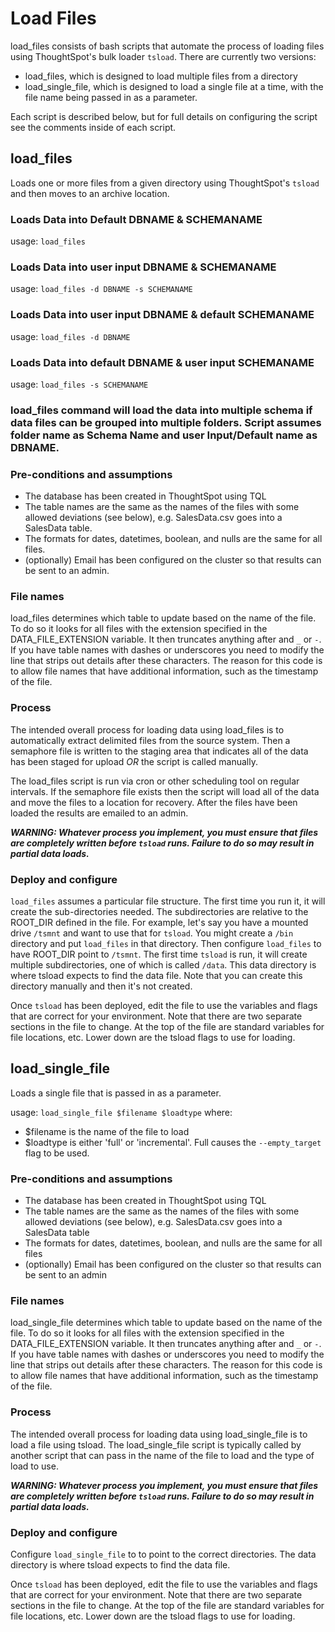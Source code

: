 # Load Files

load_files consists of bash scripts that automate the process of loading files using ThoughtSpot's bulk loader
`tsload`.   There are currently two versions:
* load_files, which is designed to load multiple files from a directory  
* load_single_file, which is designed to load a single file at a time, with the file name being 
passed in as a parameter.

Each script is described below, but for full details on configuring the script see the comments inside
of each script.

## load_files

Loads one or more files from a given directory using ThoughtSpot's `tsload` and then moves to an archive location.

### Loads Data into Default DBNAME & SCHEMANAME
usage:  `load_files`

### Loads Data into user input DBNAME & SCHEMANAME
usage:  `load_files -d DBNAME -s SCHEMANAME`

### Loads Data into user input DBNAME & default SCHEMANAME
usage:  `load_files -d DBNAME`

### Loads Data into default DBNAME & user input SCHEMANAME
usage:  `load_files -s SCHEMANAME`

### load_files command will load the data into multiple schema if data files can be grouped into multiple folders. Script assumes folder name as Schema Name and user Input/Default name as DBNAME. 

### Pre-conditions and assumptions

* The database has been created in ThoughtSpot using TQL
* The table names are the same as the names of the files with some allowed deviations (see below), 
e.g. SalesData.csv goes into a SalesData table.
* The formats for dates, datetimes, boolean, and nulls are the same for all files.
* (optionally) Email has been configured on the cluster so that results can be sent to an admin.

### File names
load_files determines which table to update based on the name of the file.  To do so it looks for all
files with the extension specified in the DATA_FILE_EXTENSION variable.  It then truncates anything after
and `_` or `-`.  If you have table names with dashes or underscores you need to modify the line that strips
out details after these characters.  The reason for this code is to allow file names that have additional 
information, such as the timestamp of the file.

### Process

The intended overall process for loading data using load_files is to automatically extract delimited 
files from the source system.  Then a semaphore file is written to the staging area that 
indicates all of the data has been staged for upload _*OR*_ the script is called manually.  

The load_files script is run via cron or other scheduling tool on regular intervals.  If the semaphore file exists 
then the script will load all of the data and move the files to a location for recovery.  After 
the files have been loaded the results are emailed to an admin.

**_WARNING:  Whatever process you implement, you must ensure that files are completely written before `tsload`
runs.  Failure to do so may result in partial data loads._**

### Deploy and configure

`load_files` assumes a particular file structure.  The first time you run it, it will create the sub-directories needed.
The subdirectories are relative to the ROOT_DIR defined in the file.  For example, let's say you have a mounted drive
`/tsmnt` and want to use that for `tsload`.  You might create a `/bin` directory and put `load_files` in that directory.
Then configure `load_files` to have ROOT_DIR point to `/tsmnt`.  The first time `tsload` is run, it will create multiple
subdirectories, one of which is called `/data`.  This data directory is where tsload expects to find the data file.  Note 
that you can create this directory manually and then it's not created.  

Once `tsload` has been deployed, edit the file to use the variables and flags that are correct for your environment.
Note that there are two separate sections in the file to change.  At the top of the file are standard variables
for file locations, etc.  Lower down are the tsload flags to use for loading.  

## load_single_file

Loads a single file that is passed in as a parameter.

usage: `load_single_file $filename $loadtype`
where: 
* $filename is the name of the file to load 
* $loadtype is either 'full' or 'incremental'.  Full causes the `--empty_target` flag to be used.
  
### Pre-conditions and assumptions

* The database has been created in ThoughtSpot using TQL
* The table names are the same as the names of the files with some allowed deviations (see below), 
e.g. SalesData.csv goes into a SalesData table
* The formats for dates, datetimes, boolean, and nulls are the same for all files
* (optionally) Email has been configured on the cluster so that results can be sent to an admin

### File names
load_single_file determines which table to update based on the name of the file.  To do so it looks for all
files with the extension specified in the DATA_FILE_EXTENSION variable.  It then truncates anything after
and `_` or `-`.  If you have table names with dashes or underscores you need to modify the line that strips
out details after these characters.  The reason for this code is to allow file names that have additional 
information, such as the timestamp of the file.

### Process

The intended overall process for loading data using load_single_file is to load a file using tsload.
The load_single_file script is typically called by another script that can pass in the name of the file
to load and the type of load to use.  

**_WARNING:  Whatever process you implement, you must ensure that files are completely written before `tsload`
runs.  Failure to do so may result in partial data loads._**

### Deploy and configure

Configure `load_single_file` to to point to the correct directories.  The data directory is where 
tsload expects to find the data file.  

Once `tsload` has been deployed, edit the file to use the variables and flags that are correct for your environment.
Note that there are two separate sections in the file to change.  At the top of the file are standard variables
for file locations, etc.  Lower down are the tsload flags to use for loading.  


